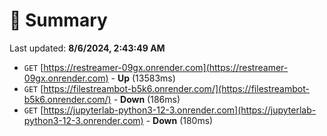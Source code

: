 # 📖 Summary
Last updated: **8/6/2024, 2:43:49 AM**

- `GET` [https://restreamer-09gx.onrender.com](https://restreamer-09gx.onrender.com) - **Up** (13583ms)
- `GET` [https://filestreambot-b5k6.onrender.com/](https://filestreambot-b5k6.onrender.com/) - **Down** (186ms)
- `GET` [https://jupyterlab-python3-12-3.onrender.com](https://jupyterlab-python3-12-3.onrender.com) - **Down** (180ms)
